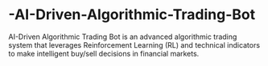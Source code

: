 # -AI-Driven-Algorithmic-Trading-Bot
AI-Driven Algorithmic Trading Bot is an advanced algorithmic trading system that leverages Reinforcement Learning (RL) and technical indicators to make intelligent buy/sell decisions in financial markets.
